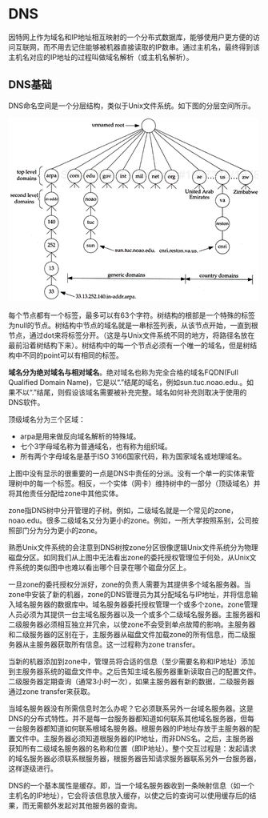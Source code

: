 # DNS
因特网上作为域名和IP地址相互映射的一个分布式数据库，能够使用户更方便的访问互联网，而不用去记住能够被机器直接读取的IP数串。通过主机名，最终得到该主机名对应的IP地址的过程叫做域名解析（或主机名解析）。

## DNS基础
DNS命名空间是一个分层结构，类似于Unix文件系统。如下图的分层空间所示。

![](pics/bn018_0.gif)

每个节点都有一个标签，最多可以有63个字符。树结构的根部是一个特殊的标签为null的节点。树结构中节点的域名就是一串标签列表，从该节点开始，一直到根节点，通过dot来将标签分开。（这是与Unix文件系统不同的地方，将路径名放在最前沿着树结构下来）。树结构中的每一个节点必须有一个唯一的域名，但是树结构中不同的point可以有相同的标签。

**域名分为绝对域名与相对域名**。绝对域名也称为完全合格的域名FQDN(Full Qualified Domain Name)，它是以“.”结尾的域名，例如sun.tuc.noao.edu.。如果不以“.”结尾，则假设该域名需要被补充完整。域名如何补充则取决于使用的DNS软件。

顶级域名分为三个区域：

* arpa是用来做反向域名解析的特殊域。
* 七个3字母域名称为普通域名，也有称为组织域。
* 所有两个字母域名是基于ISO 3166国家代码，称为国家域名或地理域名。

上图中没有显示的很重要的一点是DNS中责任的分派。没有一个单一的实体来管理树中的每一个标签。相反，一个实体（网卡）维持树中的一部分（顶级域名）并将其他责任分配给zone中其他实体。

zone指DNS树中分开管理的子树。例如，二级域名就是一个常见的zone，noao.edu。很多二级域名又分为更小的zone。例如，一所大学按照系别，公司按照部门分为分为更小的zone。

熟悉Unix文件系统的会注意到DNS树按zone分区很像逻辑Unix文件系统分为物理磁盘分区。如同我们从上图中无法看出zone的委托授权管理位于何处，从Unix文件系统的类似图中也难以看出哪个目录在哪个磁盘分区上。

一旦zone的委托授权分派好，zone的负责人需要为其提供多个域名服务器。当zone中安装了新的机器，zone的DNS管理员为其分配域名与IP地址，并将信息输入域名服务器的数据库中。域名服务器委托授权管理一个或多个zone。zone管理人员必须为其提供一台主域名服务器以及一个或多个二级域名服务器。主服务器和二级服务器必须相互独立并冗余，以使zone不会受到单点故障的影响。主服务器和二级服务器的区别在于，主服务器从磁盘文件加载zone的所有信息，而二级服务器从主服务器获取所有信息。这一过程称为zone transfer。

当新的机器添加到zone中，管理员将合适的信息（至少需要名称和IP地址）添加到主服务器系统的磁盘文件中。之后告知主域名服务器重新读取自己的配置文件。二级服务器定期查询（通常3小时一次），如果主服务器有新的数据，二级服务器通过zone transfer来获取。

当域名服务器没有所需信息时怎么办呢？它必须联系另外一台域名服务器。这是DNS的分布式特性。并不是每一台服务器都知道如何联系其他域名服务器，但每一台服务器都知道如何联系根域名服务器。根服务器的IP地址存放于主服务器的配置文件中。主服务器必须知道根服务器的IP地址，而非DNS名。之后，主服务器获知所有二级域名服务器的名称和位置（即IP地址）。整个交互过程是：发起请求的域名服务器必须联系根服务器，根服务器告知请求服务器联系另外一台服务器，这样逐级进行。

DNS的一个基本属性是缓存。即，当一个域名服务器收到一条映射信息（如一个主机名的IP地址），它会将该信息放入缓存，以使之后的查询可以使用缓存后的结果，而无需额外发起对其他服务器的查询。